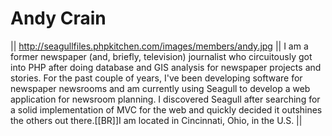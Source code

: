 <!-- Name: User/AndyCrain -->
<!-- Version: 3 -->
<!-- Last-Modified: 2005/11/15 13:15:44 -->
<!-- Author: werner -->
# Andy Crain


|| http://seagullfiles.phpkitchen.com/images/members/andy.jpg || I am a former newspaper (and, briefly, television) journalist who circuitously got into PHP after doing database and GIS analysis for newspaper projects and stories. For the past couple of years, I've been developing software for newspaper newsrooms and am currently using Seagull to develop a web application for newsroom planning. I discovered Seagull after searching for a solid implementation of MVC for the web and quickly decided it outshines the others out there.[[BR]]I am located in Cincinnati, Ohio, in the U.S. ||
